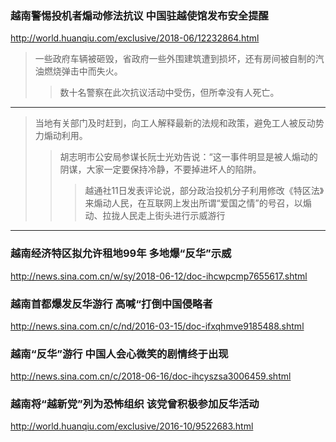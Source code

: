 ### 越南警惕投机者煽动修法抗议 中国驻越使馆发布安全提醒
http://world.huanqiu.com/exclusive/2018-06/12232864.html
>一些政府车辆被砸毁，省政府一些外围建筑遭到损坏，还有房间被自制的汽油燃烧弹击中而失火。
>>数十名警察在此次抗议活动中受伤，但所幸没有人死亡。
---
>当地有关部门及时赶到，向工人解释最新的法规和政策，避免工人被反动势力煽动利用。
>>胡志明市公安局参谋长阮士光劝告说：“这一事件明显是被人煽动的阴谋，大家一定要保持冷静，不要掉进坏人的陷阱。
>>>越通社11日发表评论说，部分政治投机分子利用修改《特区法》来煽动人民，在互联网上发出所谓“爱国之情”的号召，以煽动、拉拢人民走上街头进行示威游行
---
### 越南经济特区拟允许租地99年 多地爆“反华”示威
http://news.sina.com.cn/w/sy/2018-06-12/doc-ihcwpcmp7655617.shtml
### 越南首都爆发反华游行 高喊“打倒中国侵略者
http://news.sina.com.cn/c/nd/2016-03-15/doc-ifxqhmve9185488.shtml
### 越南“反华”游行 中国人会心微笑的剧情终于出现
http://news.sina.com.cn/c/2018-06-16/doc-ihcyszsa3006459.shtml
### 越南将“越新党”列为恐怖组织 该党曾积极参加反华活动
http://world.huanqiu.com/exclusive/2016-10/9522683.html